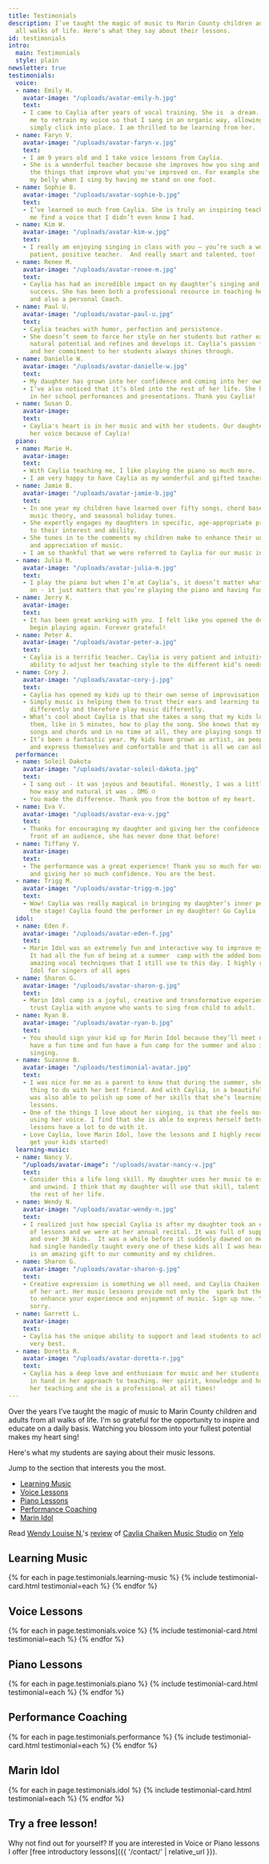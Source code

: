 ```yaml
---
title: Testimonials
description: I’ve taught the magic of music to Marin County children and adults from
  all walks of life. Here's what they say about their lessons.
id: testimonials
intro:
  main: Testimonials
  style: plain
newsletter: true
testimonials:
  voice:
  - name: Emily H.
    avatar-image: "/uploads/avatar-emily-h.jpg"
    text:
    - I came to Caylia after years of vocal training. She is  a dream. She helped
      me to retrain my voice so that I sang in an organic way, allowing my body to
      simply click into place. I am thrilled to be learning from her.
  - name: Faryn V.
    avatar-image: "/uploads/avatar-faryn-v.jpg"
    text:
    - I am 9 years old and I take voice lessons from Caylia.
    - She is a wonderful teacher because she improves how you sing and then she improves
      the things that improve what you've improved on. For example she makes me use
      my belly when I sing by having me stand on one foot.
  - name: Sophie B.
    avatar-image: "/uploads/avatar-sophie-b.jpg"
    text:
    - I’ve learned so much from Caylia. She is truly an inspiring teacher. She helped
      me find a voice that I didn’t even know I had.
  - name: Kim W.
    avatar-image: "/uploads/avatar-kim-w.jpg"
    text:
    - I really am enjoying singing in class with you – you’re such a wonderful, resourceful,
      patient, positive teacher.  And really smart and talented, too!
  - name: Renee M.
    avatar-image: "/uploads/avatar-renee-m.jpg"
    text:
    - Caylia has had an incredible impact on my daughter’s singing and professional
      success. She has been both a professional resource in teaching her technique
      and also a personal Coach.
  - name: Paul U.
    avatar-image: "/uploads/avatar-paul-u.jpg"
    text:
    - Caylia teaches with humor, perfection and persistence.
    - She doesn’t seem to force her style on her students but rather explores the
      natural potential and refines and develops it. Caylia’s passion for the music
      and her commitment to her students always shines through.
  - name: Danielle W.
    avatar-image: "/uploads/avatar-danielle-w.jpg"
    text:
    - My daughter has grown into her confidence and coming into her own.
    - I’ve also noticed that it’s bled into the rest of her life. She has more confidence
      in her school performances and presentations. Thank you Caylia!
  - name: Susan D.
    avatar-image: 
    text:
    - Caylia's heart is in her music and with her students. Our daughter has found
      her voice because of Caylia!
  piano:
  - name: Marie H.
    avatar-image: 
    text:
    - With Caylia teaching me, I like playing the piano so much more.
    - I am very happy to have Caylia as my wonderful and gifted teacher.
  - name: Jamie B.
    avatar-image: "/uploads/avatar-jamie-b.jpg"
    text:
    - In one year my children have learned over fifty songs, chord based accompaniment,
      music theory, and seasonal holiday tunes.
    - She expertly engages my daughters in specific, age-appropriate programs according
      to their interest and ability.
    - She tunes in to the comments my children make to enhance their understanding
      and appreciation of music.
    - I am so thankful that we were referred to Caylia for our music instruction.
  - name: Julia M.
    avatar-image: "/uploads/avatar-julia-m.jpg"
    text:
    - I play the piano but when I’m at Caylia’s, it doesn’t matter what level you’re
      on - it just matters that you’re playing the piano and having fun.
  - name: Jerry K.
    avatar-image: 
    text:
    - It has been great working with you. I felt like you opened the door for me to
      begin playing again. Forever grateful!
  - name: Peter A.
    avatar-image: "/uploads/avatar-peter-a.jpg"
    text:
    - Caylia is a terrific teacher. Caylia is very patient and intuitive and has the
      ability to adjust her teaching style to the different kid’s needs and personalities.
  - name: Cory J.
    avatar-image: "/uploads/avatar-cory-j.jpg"
    text:
    - Caylia has opened my kids up to their own sense of improvisation and confidence.
    - Simply music is helping them to trust their ears and learning to hear music
      differently and therefore play music differently.
    - What’s cool about Caylia is that she takes a song that my kids love and shows
      them, like in 5 minutes, how to play the song. She knows that my kids know the
      songs and chords and in no time at all, they are playing songs that they love.
    - It’s been a fantastic year. My kids have grown as artist, as people with Caylia
      and express themselves and comfortable and that is all we can ask.
  performance:
  - name: Soleil Dakota
    avatar-image: "/uploads/avatar-soleil-dakota.jpg"
    text:
    - I sang out - it was joyous and beautiful. Honestly, I was a little shocked at
      how easy and natural it was . OMG ☺
    - You made the difference. Thank you from the bottom of my heart.
  - name: Eva V.
    avatar-image: "/uploads/avatar-eva-v.jpg"
    text:
    - Thanks for encouraging my daughter and giving her the confidence to sing in
      front of an audience, she has never done that before!
  - name: Tiffany V.
    avatar-image: 
    text:
    - The performance was a great experience! Thank you so much for working with her
      and giving her so much confidence. You are the best.
  - name: Trigg M.
    avatar-image: "/uploads/avatar-trigg-m.jpg"
    text:
    - Wow! Caylia was really magical in bringing my daughter’s inner performer to
      the stage! Caylia found the performer in my daughter! Go Caylia
  idol:
  - name: Eden F.
    avatar-image: "/uploads/avatar-eden-f.jpg"
    text:
    - Marin Idol was an extremely fun and interactive way to improve my singing skills.
      It had all the fun of being at a summer  camp with the added bonus of learning
      amazing vocal techniques that I still use to this day. I highly recommend Marin
      Idol for singers of all ages
  - name: Sharon G.
    avatar-image: "/uploads/avatar-sharon-g.jpg"
    text:
    - Marin Idol camp is a joyful, creative and transformative experience. I would
      trust Caylia with anyone who wants to sing from child to adult.
  - name: Ryan B.
    avatar-image: "/uploads/avatar-ryan-b.jpg"
    text:
    - You should sign your kid up for Marin Idol because they’ll meet new friends,
      have a fun time and fun have a fun camp for the summer and also improve their
      singing.
  - name: Suzanne B.
    avatar-image: "/uploads/testimonial-avatar.jpg"
    text:
    - I was nice for me as a parent to know that during the summer, she had this wonderful
      thing to do with her best friend. And with Caylia, in a beautiful setting she
      was also able to polish up some of her skills that she’s learning in her voice
      lessons.
    - One of the things I love about her singing, is that she feels more confident
      using her voice. I find that she is able to express herself better and the singing
      lessons have a lot to do with it.
    - Love Caylia, love Marin Idol, love the lessons and I highly recommend that you
      get your kids started!
  learning-music:
  - name: Nancy V.
    "/uploads/avatar-image": "/uploads/avatar-nancy-v.jpg"
    text:
    - Consider this a life long skill. My daughter uses her music to express herself
      and unwind. I think that my daughter will use that skill, talent and love for
      the rest of her life.
  - name: Wendy N.
    avatar-image: "/uploads/avatar-wendy-n.jpg"
    text:
    - I realized just how special Caylia is after my daughter took an entire year
      of lessons and we were at her annual recital. It was full of supporting families
      and over 30 kids.  It was a while before it suddenly dawned on me that Caylia
      had single handedly taught every one of these kids all I was hearing!  She truly
      is an amazing gift to our community and my children.
  - name: Sharon G.
    avatar-image: "/uploads/avatar-sharon-g.jpg"
    text:
    - Creative expression is something we all need, and Caylia Chaiken is a master
      of her art. Her music lessons provide not only the  spark but the instruction
      to enhance your experience and enjoyment of music. Sign up now. You won't be
      sorry.
  - name: Garrett L.
    avatar-image: 
    text:
    - Caylia has the unique ability to support and lead students to achieve their
      very best.
  - name: Doretta R.
    avatar-image: "/uploads/avatar-doretta-r.jpg"
    text:
    - Caylia has a deep love and enthusiasm for music and her students that goes hand
      in hand in her approach to teaching. Her spirit, knowledge and humor infuses
      her teaching and she is a professional at all times!
---
```


Over the years I’ve taught the magic of music to Marin County children and adults from all walks of life. I'm so grateful for the opportunity to inspire and educate on a daily basis. Watching you blossom into your fullest potential makes my heart sing!

Here's what my students are saying about their music lessons.

<nav>
  <p>Jump to the section that interests you the most.</p>
  <ul>
    <li><a href="#learning-music">Learning Music</a></li>
    <li><a href="#voice-lessons">Voice Lessons</a></li>
    <li><a href="#piano-lessons">Piano Lessons</a></li>
    <li><a href="#performance-coaching">Performance Coaching</a></li>
    <li><a href="#marin-idol">Marin Idol</a></li>
  </ul>
</nav>

<span class="yelp-review" data-review-id="3nO8tlFxIX637tgHprS0AQ" data-hostname="www.yelp.com">Read <a href="https://www.yelp.com/user_details?userid=itpvT0MyieGofs5Cc1r2Mg" rel="nofollow noopener">Wendy Louise N.</a>'s <a href="https://www.yelp.com/biz/caylia-chaiken-music-studio-mill-valley?hrid=3nO8tlFxIX637tgHprS0AQ" rel="nofollow noopener">review</a> of <a href="https://www.yelp.com/biz/Uoi38X0I4iTGnBlV5XLhEg" rel="nofollow noopener">Caylia Chaiken Music Studio</a> on <a href="https://www.yelp.com" rel="nofollow noopener">Yelp</a><script async="async" src="https://www.yelp.com/embed/widgets.js" type="text/javascript"></script></span>

## Learning Music

{% for each in page.testimonials.learning-music %}
{% include testimonial-card.html testimonial=each %}
{% endfor %}


## Voice Lessons

{% for each in page.testimonials.voice %}
{% include testimonial-card.html testimonial=each %}
{% endfor %}

## Piano Lessons

{% for each in page.testimonials.piano %}
{% include testimonial-card.html testimonial=each %}
{% endfor %}

## Performance Coaching

{% for each in page.testimonials.performance %}
{% include testimonial-card.html testimonial=each %}
{% endfor %}

## Marin Idol

{% for each in page.testimonials.idol %}
{% include testimonial-card.html testimonial=each %}
{% endfor %}

## Try a free lesson!

Why not find out for yourself? If you are interested in Voice or Piano lessons I offer [free introductory lessons]({{ '/contact/' | relative_url }}).
